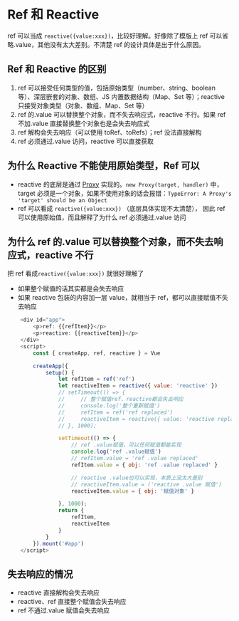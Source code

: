 # Ref 和 Reactive

ref 可以当成 `reactive({value:xxx})`，比较好理解。好像除了模版上 ref 可以省略.value，其他没有太大差别。不清楚 ref 的设计具体是出于什么原因。

## Ref 和 Reactive 的区别

1. ref 可以接受任何类型的值，包括原始类型（number、string、boolean 等）、深层嵌套的对象、数组、JS 内置数据结构（Map、Set 等）；reactive 只接受对象类型（对象、数组、Map、Set 等）
2. ref 的.value 可以替换整个对象，而不失去响应式，reactive 不行。如果 ref 不加.value 直接替换整个对象也是会失去响应式
3. ref 解构会失去响应（可以使用 toRef、toRefs）；ref 没法直接解构
4. ref 必须通过.value 访问，reactive 可以直接获取

## 为什么 Reactive 不能使用原始类型，Ref 可以

-   reactive 的底层是通过 [Proxy](/js/proxy.md) 实现的。`new Proxy(target, handler)` 中，target 必须是一个对象，如果不使用对象的话会报错：`TypeError: A Proxy's 'target' should be an Object`
-   ref 可以看成 `reactive({value:xxx})` （底层具体实现不太清楚）， 因此 ref 可以使用原始值，而且解释了为什么 ref 必须通过.value 访问

## 为什么 ref 的.value 可以替换整个对象，而不失去响应式，reactive 不行

把 ref 看成`reactive({value:xxx})` 就很好理解了

-   如果整个赋值的话其实都是会失去响应
-   如果 reactive 包装的内容加一层 value，就相当于 ref，都可以直接赋值不失去响应

```js
    <div id="app">
        <p>ref: {{refItem}}</p>
        <p>reactive: {{reactiveItem}}</p>
    </div>
    <script>
        const { createApp, ref, reactive } = Vue

        createApp({
            setup() {
                let refItem = ref('ref')
                let reactiveItem = reactive({ value: 'reactive' })
                // setTimeout(() => {
                //     // 整个赋值ref、reactive都会失去响应
                //     console.log('整个重新赋值')
                //     refItem = ref('ref replaced')
                //     reactiveItem = reactive({ value: 'reactive replaced' })
                // }, 1000);

                setTimeout(() => {
                    // ref .value赋值，可以任何赋值都能实现
                    console.log('ref .value赋值')
                    // refItem.value = 'ref .value replaced'
                    refItem.value = { obj: 'ref .value replaced' }

                    // reactive .value也可以实现，本质上没太大差别
                    // reactiveItem.value = ('reactive .value 赋值')
                    reactiveItem.value = { obj: '赋值对象' }

                }, 1000);
                return {
                    refItem,
                    reactiveItem
                }
            }
        }).mount('#app')
    </script>
```

## 失去响应的情况

-   reactive 直接解构会失去响应
-   reactive、ref 直接整个赋值会失去响应
-   ref 不通过.value 赋值会失去响应
